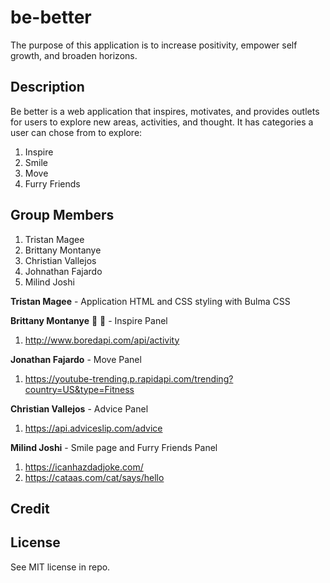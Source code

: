 # be-better
The purpose of this application is to increase positivity, empower self growth, and broaden horizons. 

## Description
Be better is a web application that inspires, motivates, and provides outlets for users to explore new areas, activities, and thought. 
It has categories a user can chose from to explore:

1. Inspire
2. Smile
3. Move
4. Furry Friends



## Group Members
1. Tristan Magee
2. Brittany Montanye
3. Christian Vallejos
4. Johnathan Fajardo
5. Milind Joshi

**Tristan Magee** - Application HTML and CSS styling with Bulma CSS
 
**Brittany Montanye** :star2: :metal: - Inspire Panel
1. http://www.boredapi.com/api/activity

**Jonathan Fajardo** - Move Panel
1. https://youtube-trending.p.rapidapi.com/trending?country=US&type=Fitness

**Christian Vallejos** - Advice Panel
1. https://api.adviceslip.com/advice

**Milind Joshi**  -  Smile page and Furry Friends Panel
1. https://icanhazdadjoke.com/
2. https://cataas.com/cat/says/hello


## Credit

## License

See MIT license in repo.

